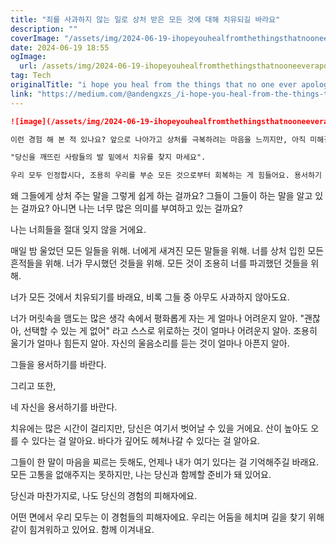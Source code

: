 ```yaml
---
title: "죄를 사과하지 않는 일로 상처 받은 모든 것에 대해 치유되길 바라요"
description: ""
coverImage: "/assets/img/2024-06-19-ihopeyouhealfromthethingsthatnooneeverapologizedfor_0.png"
date: 2024-06-19 18:55
ogImage: 
  url: /assets/img/2024-06-19-ihopeyouhealfromthethingsthatnooneeverapologizedfor_0.png
tag: Tech
originalTitle: "i hope you heal from the things that no one ever apologized for"
link: "https://medium.com/@andengxzs_/i-hope-you-heal-from-the-things-that-no-one-ever-apologized-for-cc48d799e8b6"
---
```



```markdown
![image](/assets/img/2024-06-19-ihopeyouhealfromthethingsthatnooneeverapologizedfor_0.png)

이런 경험 해 본 적 있나요? 앞으로 나아가고 상처를 극복하려는 마음을 느끼지만, 아직 미해결된 상처와 배신의 무게로 인해 막혀 있는 느낌이 들 때가 있지 않나요? 진짜 지칠 때가 있죠.

"당신을 깨뜨린 사람들의 발 밑에서 치유를 찾지 마세요".

우리 모두 인정합시다, 조용히 우리를 부순 모든 것으로부터 회복하는 게 힘들어요. 용서하기 어려워요. 부서진 후에 다시 완전해지는 게 어려워요. 다른 사람들이 당신을 쳐다보는 곳에서 숨쉬기 힘들어요.
```

<div class="content-ad"></div>

왜 그들에게 상처 주는 말을 그렇게 쉽게 하는 걸까요? 그들이 그들이 하는 말을 알고 있는 걸까요? 아니면 나는 너무 많은 의미를 부여하고 있는 걸까요?

나는 너희들을 절대 잊지 않을 거에요.

매일 밤 울었던 모든 일들을 위해. 너에게 새겨진 모든 말들을 위해. 너를 상처 입힌 모든 흔적들을 위해. 너가 무시했던 것들을 위해. 모든 것이 조용히 너를 파괴했던 것들을 위해.

너가 모든 것에서 치유되기를 바래요, 비록 그들 중 아무도 사과하지 않아도요.

<div class="content-ad"></div>

너가 머릿속을 맴도는 많은 생각 속에서 평화롭게 자는 게 얼마나 어려운지 알아. "괜찮아, 선택할 수 있는 게 없어" 라고 스스로 위로하는 것이 얼마나 어려운지 알아. 조용히 울기가 얼마나 힘든지 알아. 자신의 울음소리를 듣는 것이 얼마나 아픈지 알아.

그들을 용서하기를 바란다.

그리고 또한,

네 자신을 용서하기를 바란다.

<div class="content-ad"></div>

치유에는 많은 시간이 걸리지만, 당신은 여기서 벗어날 수 있을 거에요. 산이 높아도 오를 수 있다는 걸 알아요. 바다가 깊어도 헤쳐나갈 수 있다는 걸 알아요.

그들이 한 말이 마음을 찌르는 듯해도, 언제나 내가 여기 있다는 걸 기억해주길 바래요. 모든 고통을 없애주지는 못하지만, 나는 당신과 함께할 준비가 돼 있어요.

당신과 마찬가지로, 나도 당신의 경험의 피해자에요.

어떤 면에서 우리 모두는 이 경험들의 피해자에요. 우리는 어둠을 헤치며 길을 찾기 위해 같이 힘겨워하고 있어요. 함께 이겨내요.